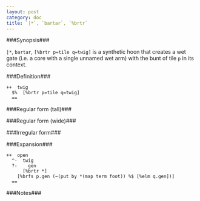 ```yaml
---
layout: post
category: doc
title: `|*`, `bartar`, `%brtr`
---
```


###Synopsis###

`|*`, `bartar`, `[%brtr p=tile q=twig]` is a synthetic hoon that
creates a wet gate (i.e. a core with a single unnamed wet arm) with
the bunt of tile `p` in its context.

###Definition###

    ++  twig  
      $%  [%brtr p=tile q=twig]
      ==

###Regular form (tall)###

###Regular form (wide)###

###Irregular form###

###Expansion###
    
    ++  open
      ^-  twig
      ?-    gen
          [%brtr *]
        [%brfs p.gen (~(put by *(map term foot)) %$ [%elm q.gen])]
      ==

###Notes###

